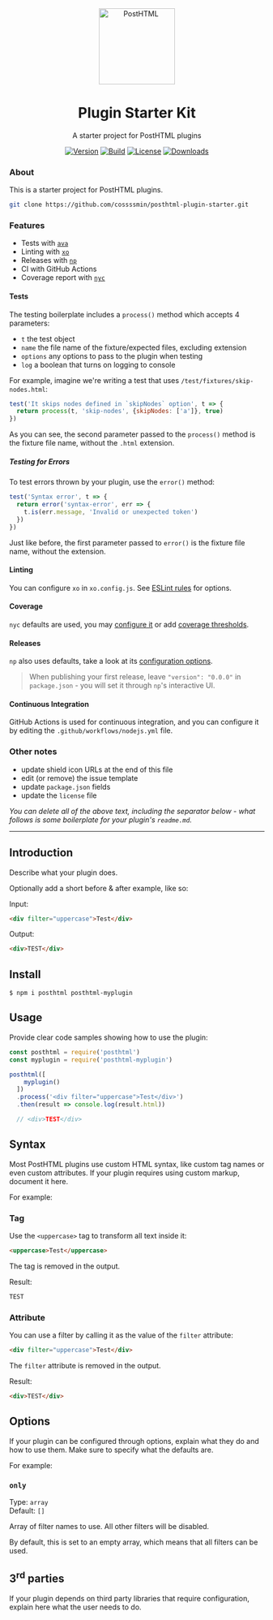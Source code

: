 <div align="center">
  <img width="150" height="150" alt="PostHTML" src="https://posthtml.github.io/posthtml/logo.svg">
  <h1>Plugin Starter Kit</h1>
  <p>A starter project for PostHTML plugins</p>

  [![Version][npm-version-shield]][npm]
  [![Build][github-ci-shield]][github-ci]
  [![License][license-shield]][license]
  [![Downloads][npm-stats-shield]][npm-stats]
</div>

### About

This is a starter project for PostHTML plugins.

```sh
git clone https://github.com/cossssmin/posthtml-plugin-starter.git
```

### Features

- Tests with [`ava`](https://github.com/avajs/ava)
- Linting with [`xo`](https://github.com/xojs/xo)
- Releases with [`np`](https://github.com/sindresorhus/np)
- CI with GitHub Actions
- Coverage report with [`nyc`](https://github.com/istanbuljs/nyc)

#### Tests

The testing boilerplate includes a `process()` method which accepts 4 parameters:

- `t` the test object
- `name` the file name of the fixture/expected files, excluding extension
- `options` any options to pass to the plugin when testing
- `log` a boolean that turns on logging to console

For example, imagine we're writing a test that uses `/test/fixtures/skip-nodes.html`:

```js
test('It skips nodes defined in `skipNodes` option', t => {
  return process(t, 'skip-nodes', {skipNodes: ['a']}, true)
})
```

As you can see, the second parameter passed to the `process()` method is the fixture file name, without the `.html` extension.

##### Testing for Errors

To test errors thrown by your plugin, use the `error()` method:

```js
test('Syntax error', t => {
  return error('syntax-error', err => {
    t.is(err.message, 'Invalid or unexpected token')
  })
})
```

Just like before, the first parameter passed to `error()` is the fixture file name, without the extension.

#### Linting

You can configure `xo` in `xo.config.js`. See [ESLint rules](https://eslint.org/docs/rules/) for options.

#### Coverage

`nyc` defaults are used, you may [configure it](https://github.com/istanbuljs/nyc#configuration-files) or add [coverage thresholds](https://github.com/istanbuljs/nyc#coverage-thresholds).

#### Releases

`np` also uses defaults, take a look at its [configuration options](https://github.com/sindresorhus/np#config).

> When publishing your first release, leave `"version": "0.0.0"` in `package.json` - you will set it through `np`'s interactive UI.

#### Continuous Integration

GitHub Actions is used for continuous integration, and you can configure it by editing the `.github/workflows/nodejs.yml` file.

### Other notes

- update shield icon URLs at the end of this file
- edit (or remove) the issue template
- update `package.json` fields
- update the `license` file 

_You can delete all of the above text, including the separator below - what follows is some boilerplate for your plugin's `readme.md`._

---

## Introduction

Describe what your plugin does. 

Optionally add a short before & after example, like so:

Input:

```html
<div filter="uppercase">Test</div>
```

Output:

```html
<div>TEST</div>
```

## Install

```
$ npm i posthtml posthtml-myplugin
```

## Usage

Provide clear code samples showing how to use the plugin: 

```js
const posthtml = require('posthtml')
const myplugin = require('posthtml-myplugin')

posthtml([
    myplugin()
  ])
  .process('<div filter="uppercase">Test</div>')
  .then(result => console.log(result.html))

  // <div>TEST</div>
```

## Syntax

Most PostHTML plugins use custom HTML syntax, like custom tag names or even custom attributes. If your plugin requires using custom markup, document it here.

For example:

### Tag

Use the `<uppercase>` tag to transform all text inside it:

```html
<uppercase>Test</uppercase>
```

The tag is removed in the output.

Result:

```html
TEST
```

### Attribute

You can use a filter by calling it as the value of the `filter` attribute:

```html
<div filter="uppercase">Test</div>
```

The `filter` attribute is removed in the output.

Result:

```html
<div>TEST</div>
```

## Options

If your plugin can be configured through options, explain what they do and how to use them. Make sure to specify what the defaults are.

For example:

### `only`

Type: `array`\
Default: `[]`

Array of filter names to use. All other filters will be disabled.

By default, this is set to an empty array, which means that all filters can be used. 

## 3<sup>rd</sup> parties

If your plugin depends on third party libraries that require configuration, explain here what the user needs to do.

[npm]: https://www.npmjs.com/package/posthtml
[npm-version-shield]: https://img.shields.io/npm/v/posthtml.svg
[npm-stats]: http://npm-stat.com/charts.html?package=posthtml
[npm-stats-shield]: https://img.shields.io/npm/dt/posthtml.svg
[github-ci]: https://github.com/cossssmin/posthtml-plugin-starter/actions/workflows/nodejs.yml
[github-ci-shield]: https://github.com/cossssmin/posthtml-plugin-starter/actions/workflows/nodejs.yml/badge.svg
[license]: ./license
[license-shield]: https://img.shields.io/npm/l/posthtml.svg
